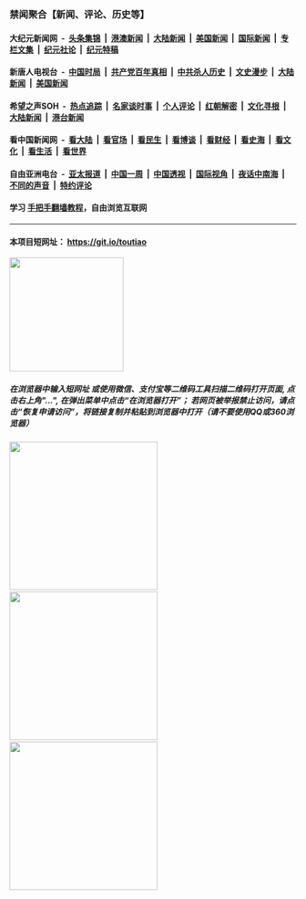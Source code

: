 ### 禁闻聚合【新闻、评论、历史等】

#### 大纪元新闻网 &nbsp;-&nbsp; [头条集锦](indexes/E头条集锦.md?t=02080411) &nbsp;|&nbsp; [港澳新闻](indexes/E港澳新闻.md?t=02080411)  &nbsp;|&nbsp; [大陆新闻](indexes/E大陆新闻.md?t=02080411) &nbsp;|&nbsp; [美国新闻](indexes/E美国新闻.md?t=02080411) &nbsp;|&nbsp; [国际新闻](indexes/E国际新闻.md?t=02080411) &nbsp;|&nbsp; [专栏文集](indexes/E专栏文集.md?t=02080411) &nbsp;|&nbsp; [纪元社论](indexes/E纪元社论.md?t=02080411) &nbsp;|&nbsp; [纪元特稿](indexes/E纪元特稿.md?t=02080411) 

#### 新唐人电视台 &nbsp;-&nbsp; [中国时局](indexes/N中国时局.md?t=02080411) &nbsp;|&nbsp; [共产党百年真相](indexes/N共产党百年真相.md?t=02080411) &nbsp;|&nbsp; [中共杀人历史](indexes/N中共杀人历史.md?t=02080411) &nbsp;|&nbsp; [文史漫步](indexes/N文史漫步.md?t=02080411) &nbsp;|&nbsp; [大陆新闻](indexes/N大陆新闻.md?t=02080411) &nbsp;|&nbsp; [美国新闻](indexes/N美国新闻.md?t=02080411)

#### 希望之声SOH &nbsp;-&nbsp; [热点追踪](indexes/H热点追踪.md?t=02080411) &nbsp;|&nbsp; [名家谈时事](indexes/H名家谈时事.md?t=02080411) &nbsp;|&nbsp; [个人评论](indexes/H个人评论.md?t=02080411)  &nbsp;|&nbsp; [红朝解密](indexes/H红朝解密.md?t=02080411) &nbsp;|&nbsp; [文化寻根](indexes/H文化寻根.md?t=02080411) &nbsp;|&nbsp; [大陆新闻](indexes/H大陆新闻.md?t=02080411) &nbsp;|&nbsp; [港台新闻](indexes/H港台新闻.md?t=02080411)

#### 看中国新闻网 &nbsp;-&nbsp; [看大陆](indexes/S看大陆.md?t=02080411) &nbsp;|&nbsp; [看官场](indexes/S看官场.md?t=02080411) &nbsp;|&nbsp; [看民生](indexes/S看民生.md?t=02080411)  &nbsp;|&nbsp; [看博谈](indexes/S看博谈.md?t=02080411) &nbsp;|&nbsp; [看财经](indexes/S看财经.md?t=02080411) &nbsp;|&nbsp; [看史海](indexes/S看史海.md?t=02080411) &nbsp;|&nbsp; [看文化](indexes/S看文化.md?t=02080411) &nbsp;|&nbsp; [看生活](indexes/S看生活.md?t=02080411) &nbsp;|&nbsp; [看世界](indexes/S看世界.md?t=02080411)

#### 自由亚洲电台 &nbsp;-&nbsp; [亚太报道](indexes/R亚太报道.md?t=02080411) &nbsp;|&nbsp; [中国一周](indexes/R中国一周.md?t=02080411) &nbsp;|&nbsp; [中国透视](indexes/R中国透视.md?t=02080411)  &nbsp;|&nbsp; [国际视角](indexes/R国际视角.md?t=02080411) &nbsp;|&nbsp; [夜话中南海](indexes/R夜话中南海.md?t=02080411) &nbsp;|&nbsp; [不同的声音](indexes/R不同的声音.md?t=02080411) &nbsp;|&nbsp; [特约评论](indexes/R特约评论.md?t=02080411)

#### 学习 [手把手翻墙教程](https://github.com/gfw-breaker/guides/wiki)，自由浏览互联网

----

#### 本项目短网址： https://git.io/toutiao
<img src="https://raw.githubusercontent.com/gfw-breaker/banned-news/master/scripts/img/qr.png" width="200px"/>  

##### 在浏览器中输入短网址 或使用微信、支付宝等二维码工具扫描二维码打开页面, 点击右上角"...", 在弹出菜单中点击“在浏览器打开”； 若网页被举报禁止访问，请点击“恢复申请访问”，将链接复制并粘贴到浏览器中打开（请不要使用QQ或360浏览器）

<img src="https://raw.githubusercontent.com/gfw-breaker/banned-news/master/scripts/img/1.png" width="260px"/> &nbsp; <img src="https://raw.githubusercontent.com/gfw-breaker/banned-news/master/scripts/img/2.png" width="260px"/> &nbsp; <img src="https://raw.githubusercontent.com/gfw-breaker/banned-news/master/scripts/img/3.png" width="260px"/>
